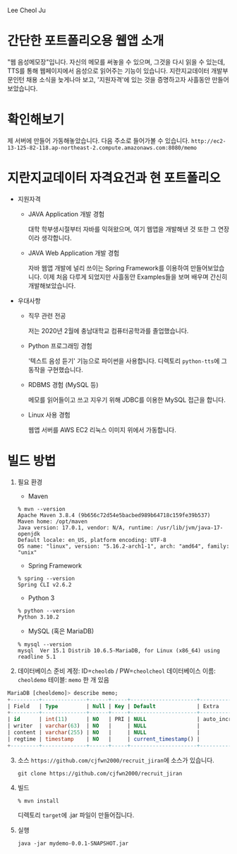 Lee Cheol Ju

# 간단한 포트폴리오용 웹앱 소개

"웹 음성메모장"입니다. 자신의 메모를 써놓을 수 있으며, 그것을 다시 읽을 수 있는데, TTS를 통해 웹페이지에서 음성으로 읽어주는 기능이 있습니다.
지란지교데이터 개발부문인턴 채용 소식을 늦게나마 보고, '지원자격'에 있는 것을 증명하고자 사흘동안 만들어보았습니다.


# 확인해보기

제 서버에 만들어 가동해놓았습니다. 다음 주소로 들어가볼 수 있습니다.
`http://ec2-13-125-82-118.ap-northeast-2.compute.amazonaws.com:8080/memo`

# 지란지교데이터 자격요건과 현 포트폴리오

* 지원자격

    * JAVA Application 개발 경험
        
        대학 학부생시절부터 자바를 익혀왔으며, 여기 웹앱을 개발해낸 것 또한 그 연장이라 생각합니다.

    * JAVA Web Application 개발 경험
        
        자바 웹앱 개발에 널리 쓰이는 Spring Framework를 이용하여 만들어보았습니다. 이제 처음 다루게 되었지만 사흘동안 Examples들을 보며 배우며 간신히 개발해보았습니다.

* 우대사항

    * 직무 관련 전공

        저는 2020년 2월에 충남대학교 컴퓨터공학과를 졸업했습니다.

    * Python 프로그래밍 경험

        '텍스트 음성 듣기' 기능으로 파이썬을 사용합니다. 디렉토리 `python-tts`에 그 동작을 구현했습니다.

    * RDBMS 경험 (MySQL 등)

        메모를 읽어들이고 쓰고 지우기 위해 JDBC를 이용한 MySQL 접근을 합니다.

    * Linux 사용 경험
    
        웹앱 서버를 AWS EC2 리눅스 이미지 위에서 가동합니다.



# 빌드 방법

1. 필요 환경
    * Maven
    ```shell
    % mvn --version
    Apache Maven 3.8.4 (9b656c72d54e5bacbed989b64718c159fe39b537)
    Maven home: /opt/maven
    Java version: 17.0.1, vendor: N/A, runtime: /usr/lib/jvm/java-17-openjdk
    Default locale: en_US, platform encoding: UTF-8
    OS name: "linux", version: "5.16.2-arch1-1", arch: "amd64", family: "unix"
    ```
    * Spring Framework
    ```shell
    % spring --version
    Spring CLI v2.6.2
    ```

    * Python 3
    ```shell
    % python --version
    Python 3.10.2
    ```

    * MySQL (혹은 MariaDB)
    ```shell
    % mysql --version
    mysql  Ver 15.1 Distrib 10.6.5-MariaDB, for Linux (x86_64) using readline 5.1
    ```

2. 데이터베이스 준비
계정: ID=`cheoldb` / PW=`cheolcheol`
데이터베이스 이름: `cheoldemo`
테이블: `memo` 한 개 있음
```sql
MariaDB [cheoldemo]> describe memo;
+---------+--------------+------+-----+---------------------+----------------+
| Field   | Type         | Null | Key | Default             | Extra          |
+---------+--------------+------+-----+---------------------+----------------+
| id      | int(11)      | NO   | PRI | NULL                | auto_increment |
| writer  | varchar(63)  | NO   |     | NULL                |                |
| content | varchar(255) | NO   |     | NULL                |                |
| regtime | timestamp    | NO   |     | current_timestamp() |                |
+---------+--------------+------+-----+---------------------+----------------+
```

3. 소스
`https://github.com/cjfwn2000/recruit_jiran`에 소스가 있습니다. 
    ```shell
    git clone https://github.com/cjfwn2000/recruit_jiran
    ```

4. 빌드
    ```shell
    % mvn install
    ```
    디렉토리 `target`에 .jar 파일이 만들어집니다.

5. 실행
    ```shell
    java -jar mydemo-0.0.1-SNAPSHOT.jar
    ```


